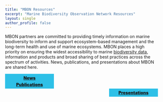```yaml
---
title: "MBON Resources"
excerpt: "Marine Biodiversity Observation Network Resources"
layout: single
author_profile: false
---
```

MBON partners are committed to providing timely information on marine biodiversity to inform and support ecosystem-based management and the long-term health and use of marine ecosystems.  MBON places a high priority on ensuring the widest accessibility to marine [biodiversity data](https://marinebon.org/pages/data/), information and products and broad sharing of best practices across the spectrum of activities. News, publications, and presentations about MBON are shared here.


<div style="width:30%; float:left; text-align:center; background-color: #2ec0e7; font-weight: 900; color: #102f84; padding: 5px;"><a href="news.md">News</a></div>

<div style="width:30%; text-align:center; background-color: #2ec0e7; font-weight: 900; color: #102f84; padding: 5px;"><a href="publications.md">Publications</a></div>

<div style="width:30%; float:right; text-align:center; background-color: #2ec0e7; font-weight: 900; color: #102f84; padding: 5px;"><a href="presentations.md">Presentations</a></div>
